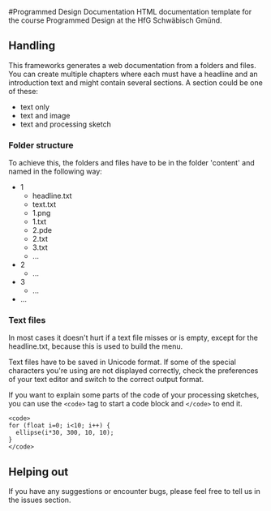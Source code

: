 #Programmed Design Documentation
HTML documentation template for the course Programmed Design at the HfG Schwäbisch Gmünd.

## Handling
This frameworks generates a web documentation from a folders and files. You can create multiple chapters where each must have a headline and an introduction text and might contain several sections. A section could be one of these:
- text only
- text and image
- text and processing sketch

### Folder structure 
To achieve this, the folders and files have to be in the folder 'content' and named in the following way:
* 1
  - headline.txt
  - text.txt
  - 1.png
  - 1.txt
  - 2.pde
  - 2.txt
  - 3.txt
  - ...
* 2
  - ...
* 3 
  - ...
* ...


### Text files
In most cases it doesn't hurt if a text file misses or is empty, except for the headline.txt, because this is used to build the menu.

Text files have to be saved in Unicode format. If some of the special characters you're using are not displayed correctly, check the preferences of your text editor and switch to the correct output format.


If you want to explain some parts of the code of your processing sketches, you can use the `<code>` tag to start a code block and `</code>` to end it. 
```
<code>
for (float i=0; i<10; i++) {
  ellipse(i*30, 300, 10, 10);
}
</code>
```


## Helping out
If you have any suggestions or encounter bugs, please feel free to tell us in the issues section.
